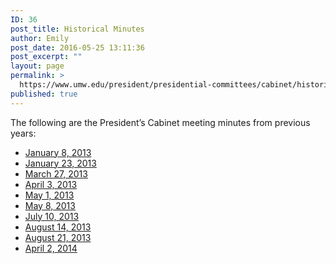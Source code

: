 ```yaml
---
ID: 36
post_title: Historical Minutes
author: Emily
post_date: 2016-05-25 13:11:36
post_excerpt: ""
layout: page
permalink: >
  https://www.umw.edu/president/presidential-committees/cabinet/historical-minutes/
published: true
---
```

The following are the President’s Cabinet meeting minutes from previous years:
<ul>
 	<li><a href="/president/wp-content/uploads/sites/37/2013/04/Presidents-Cabinet-Minutes-January-8-2013.pdf" target="_blank">January 8, 2013</a></li>
 	<li><a href="/president/wp-content/uploads/sites/37/2013/04/Presidents-Cabinet-Minutes-January-23-2013.pdf" target="_blank">January 23, 2013</a></li>
 	<li><a href="/president/wp-content/uploads/sites/37/2013/04/Presidents-Cabinet-Minutes-March-27-2013.pdf" target="_blank">March 27, 2013</a></li>
 	<li><a href="/president/wp-content/uploads/sites/37/2013/04/Presidents-Cabinet-Minutes-April-3-2013-2.pdf" target="_blank">April 3, 2013</a></li>
 	<li><a href="/president/wp-content/uploads/sites/37/2013/05/Presidents-Cabinet-Minutes-May-1-2013.pdf" target="_blank">May 1, 2013</a></li>
 	<li><a href="/president/wp-content/uploads/sites/37/2013/05/Presidents-Cabinet-Minutes-May-8-2013.pdf">May 8, 2013</a></li>
 	<li><a href="/president/wp-content/uploads/sites/37/2013/07/Presidents-Cabinet-Minutes-July-10-2013.pdf" target="_blank">July 10, 2013</a></li>
 	<li><a href="/president/wp-content/uploads/sites/37/2013/08/Presidents-Cabinet-Minutes-August-14-2013.pdf" target="_blank">August 14, 2013</a></li>
 	<li><a href="/president/wp-content/uploads/sites/37/2013/08/Presidents-Cabinet-Minutes-August-21-2013.pdf" target="_blank">August 21, 2013</a></li>
 	<li><a href="/president/wp-content/uploads/sites/37/2015/07/Presidents-Cabinet-Minutes-July-28-2015.pdf">April 2, 2014</a></li>
</ul>